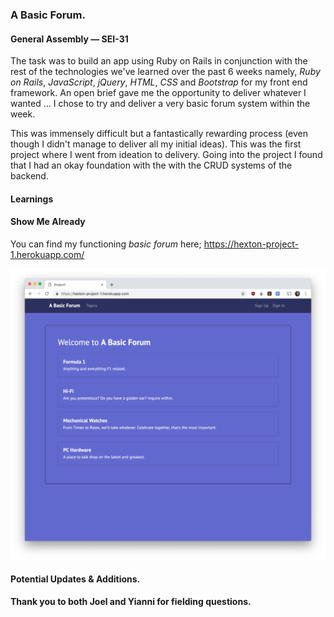 ### **A Basic Forum.**

#### General Assembly — SEI-31

The task was to build an app using Ruby on Rails in conjunction with the rest of the technologies we've learned over the past 6 weeks namely, *Ruby on Rails*, *JavaScript*, *jQuery*, *HTML*, *CSS* and *Bootstrap* for my front end framework. An open brief gave me the opportunity to deliver whatever I wanted ... I chose to try and deliver a very basic forum system within the week.

This was immensely difficult but a fantastically rewarding process (even though I didn't manage to deliver all my initial ideas). This was the first project where I went from ideation to delivery. Going into the project I found that I had an okay foundation with the with the CRUD systems of the backend.

#### **Learnings**

#### **Show Me Already**
You can find my functioning *basic forum* here;
https://hexton-project-1.herokuapp.com/

![Trigotometry's Basic Forum Homepage](https://github.com/Trigotometry/project1/blob/master/a%20basic%20forum.png?raw=true)

#### **Potential Updates & Additions.**

**Thank you to both Joel and Yianni for fielding questions.**
